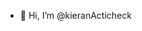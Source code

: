 - 👋 Hi, I’m @kieranActicheck

<!---
kieranActicheck/kieranActicheck is a ✨ special ✨ repository because its `README.md` (this file) appears on your GitHub profile.
You can click the Preview link to take a look at your changes.
--->
